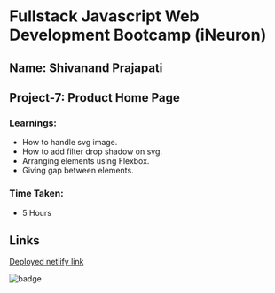 # Fullstack Javascript Web Development Bootcamp (iNeuron)
## Name: Shivanand Prajapati
## Project-7: Product Home Page
### Learnings:

- How to handle svg image.
- How to add filter drop shadow on svg.
- Arranging elements using Flexbox.
- Giving gap between elements.


### Time Taken:
- 5 Hours
## Links
[Deployed netlify link](https://shivanand-project-7.netlify.app/)

![badge](https://img.shields.io/badge/Project--7-Deployed-green)